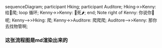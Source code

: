 

<div class="mermaid" id="mermaid">
                    sequenceDiagram;  
                    participant Hking;  
                    participant Auditore;  
                    Hking->>Kenny: 给👴爬;  
                    loop 循环;  
                    Kenny->>Kenny: 👴死🌶;  
                    end;  
                    Note right of Kenny: 你说你🐴呢;  
                    Kenny-->>Hking: 爬;  
                    Kenny->>Auditore: 爬爬爬;  
                    Auditore-->>Kenny: 那你去找物管啊;  
</div>

### 这张流程图是md渲染出来的